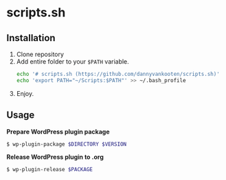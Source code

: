 # scripts.sh

## Installation

1. Clone repository
1. Add entire folder to your `$PATH` variable.
	```bash
	echo '# scripts.sh (https://github.com/dannyvankooten/scripts.sh)' >> ~/.bash_profile
	echo 'export PATH="~/Scripts:$PATH"' >> ~/.bash_profile
	```
1. Enjoy.

## Usage

**Prepare WordPress plugin package**

```bash
$ wp-plugin-package $DIRECTORY $VERSION
```

**Release WordPress plugin to .org**

```bash
$ wp-plugin-release $PACKAGE
```
